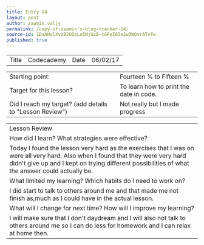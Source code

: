 ```yaml
---
title: Entry 14
layout: post
author: zaamin.valjy
permalink: /copy-of-zaamin's-blog-tracker-14/
source-id: 1DaAHalXvoB2U2eLo5WjGzB-tGFeI65eJw3WOvrATvFw
published: true
---
```

<table>
  <tr>
    <td>Title</td>
    <td>Codecademy</td>
    <td>Date</td>
    <td>06/02/17</td>
  </tr>
</table>


<table>
  <tr>
    <td>Starting point:</td>
    <td>Fourteen % to Fifteen %</td>
  </tr>
  <tr>
    <td>Target for this lesson?</td>
    <td>To learn how to print the date in code.</td>
  </tr>
  <tr>
    <td>Did I reach my target? 
(add details to "Lesson Review")</td>
    <td> Not really but I made progress</td>
  </tr>
</table>


<table>
  <tr>
    <td>Lesson Review</td>
  </tr>
  <tr>
    <td>How did I learn? What strategies were effective? </td>
  </tr>
  <tr>
    <td>Today I found the lesson very hard as the exercises that I was on were all very hard. Also when I found that they were very hard didn't give up and I kept on trying different possibilities of what the answer could actually be. </td>
  </tr>
  <tr>
    <td>What limited my learning? Which habits do I need to work on? </td>
  </tr>
  <tr>
    <td>I did start to talk to others around me and that made me not finish as,much as I could have in the actual lesson.</td>
  </tr>
  <tr>
    <td>What will I change for next time? How will I improve my learning?</td>
  </tr>
  <tr>
    <td>I will make sure that I don't daydream and I will also not talk to others around me so I can do less for homework and I can relax at home then.</td>
  </tr>
</table>


